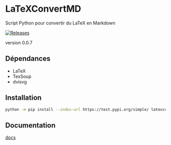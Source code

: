 # LaTeXConvertMD
Script Python pour convertir du LaTeX en Markdown

[![Releases](https://img.shields.io/github/release/DavidCouronne/latexconvertmd.svg)](https://github.com/DavidCouronne/latexconvertmd/releases)

version 0.0.7

## Dépendances
+ LaTeX
+ TexSoup
+ dvisvg

## Installation

```bash
python -m pip install --index-url https://test.pypi.org/simple/ latexconvertmd
```

## Documentation

[docs](https://loving-booth-d9d454.netlify.com/)